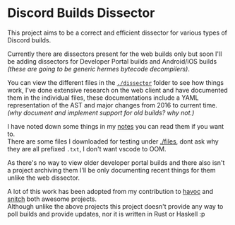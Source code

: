 # Discord Builds Dissector

This project aims to be a correct and efficient dissector for various types of
Discord builds.

Currently there are dissectors present for the web builds only but soon I'll be
adding dissectors for Developer Portal builds and Android/iOS builds *(these are
going to be generic hermes bytecode decompilers)*.

You can view the different files in the [`./dissector`](./dissector) folder to
see how things work, I've done extensive research on the web client and have
documented them in the individual files, these documentations include a YAML
representation of the AST and major changes from 2016 to current time.\
*(why document and implement support for old builds? why not.)*

I have noted down some things in my [notes](./notes.md) you can read them if you want to.\
There are some files I downloaded for testing under [./files](./files), dont ask
why they are all prefixed `.txt`, I don't want vscode to OOM.

As there's no way to view older developer portal builds and there also isn't a
project archiving them I'll be only documenting recent things for them unlike the
web dissector.

A lot of this work has been adopted from my contribution to [havoc](https://github.com/slice/havoc)
and [snitch](https://github.com/slice/snitch) both awesome projects.\
Although unlike the above projects this project doesn't provide any way to poll
builds and provide updates, nor it is written in Rust or Haskell :p
